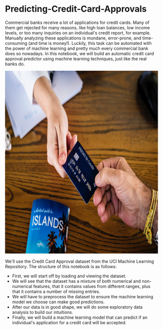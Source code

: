 # Predicting-Credit-Card-Approvals
Commercial banks receive a lot of applications for credit cards. Many of them get rejected for many reasons, like high loan balances, low income levels, or too many inquiries on an individual's credit report, for example. Manually analyzing these applications is mundane, error-prone, and time-consuming (and time is money!). Luckily, this task can be automated with the power of machine learning and pretty much every commercial bank does so nowadays. In this notebook, we will build an automatic credit card approval predictor using machine learning techniques, just like the real banks do.

<img src="https://github.com/ahmadhamad55/Predicting-Credit-Card-Approvals/blob/main/credit_card%20(1).jpg"  width="600" height="600">

We'll use the Credit Card Approval dataset from the UCI Machine Learning Repository. The structure of this notebook is as follows:
* First, we will start off by loading and viewing the dataset.
* We will see that the dataset has a mixture of both numerical and non-numerical features, that it contains values from different ranges, plus that it contains a number of missing entries.
* We will have to preprocess the dataset to ensure the machine learning model we choose can make good predictions.
* After our data is in good shape, we will do some exploratory data analysis to build our intuitions.
* Finally, we will build a machine learning model that can predict if an individual's application for a credit card will be accepted.
